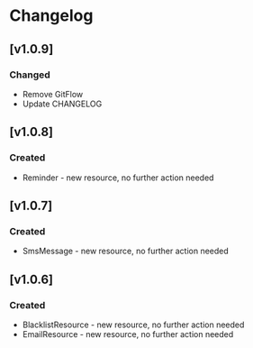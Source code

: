 # Changelog

## [v1.0.9]
### Changed
- Remove GitFlow
- Update CHANGELOG

## [v1.0.8]
### Created
- Reminder - new resource, no further action needed

## [v1.0.7]
### Created
- SmsMessage - new resource, no further action needed

## [v1.0.6]
### Created
- BlacklistResource - new resource, no further action needed
- EmailResource - new resource, no further action needed
